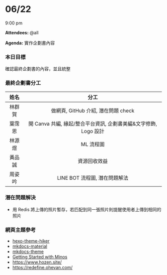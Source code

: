 # 06/22

9:00 pm

**Attendees:**
@all

**Agenda:**
實作企劃書內容

### 本日目標

確認最終企劃書的內容，並且統整

### 最終企劃書分工

|  姓名  |              分工              |
|:------:|:------------------------------:|
| 林群賀 |      做網頁, GitHub 介紹, 潛在問題 check       |
| 葉霈恩 | 開 Canva 共編, 緣起/整合平台資訊, 企劃書美編&文字修飾, Logo 設計 |
| 林源煜 |           ML 流程圖            |
| 黃品誠 |        資源回收效益         |
| 周姿吟 |        LINE BOT 流程圖, 潛在問題解法|


### 潛在問題解決
- 用 Redis 將上傳的照片暫存，若匹配到同一張照片則提醒使用者上傳到相同的照片

### 網頁主題參考

- [hexo-theme-hiker](https://itimetraveler.github.io/hexo-theme-hiker/)
- [mkdocs-material](https://squidfunk.github.io/mkdocs-material/)
- [mkdocs-theme](https://github.com/mkdocs/mkdocs/wiki/MkDocs-Themes)
- [Getting Started with Minos](https://ppoffice.github.io/hexo-theme-minos/)
- https://www.hozen.site/
- https://redefine.ohevan.com/